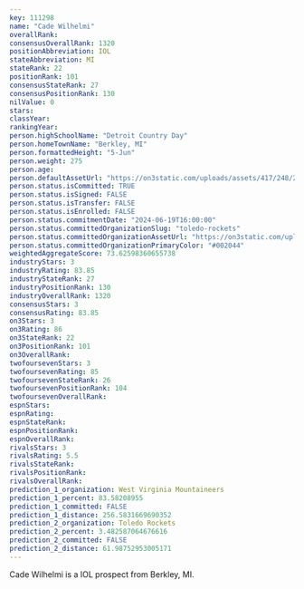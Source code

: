 ```yaml
---
key: 111298
name: "Cade Wilhelmi"
overallRank: 
consensusOverallRank: 1320
positionAbbreviation: IOL
stateAbbreviation: MI
stateRank: 22
positionRank: 101
consensusStateRank: 27
consensusPositionRank: 130
nilValue: 0
stars: 
classYear: 
rankingYear: 
person.highSchoolName: "Detroit Country Day"
person.homeTownName: "Berkley, MI"
person.formattedHeight: "5-Jun"
person.weight: 275
person.age: 
person.defaultAssetUrl: "https://on3static.com/uploads/assets/417/248/248417.png"
person.status.isCommitted: TRUE
person.status.isSigned: FALSE
person.status.isTransfer: FALSE
person.status.isEnrolled: FALSE
person.status.commitmentDate: "2024-06-19T16:00:00"
person.status.committedOrganizationSlug: "toledo-rockets"
person.status.committedOrganizationAssetUrl: "https://on3static.com/uploads/assets/131/150/150131.svg"
person.status.committedOrganizationPrimaryColor: "#002044"
weightedAggregateScore: 73.62598360655738
industryStars: 3
industryRating: 83.85
industryStateRank: 27
industryPositionRank: 130
industryOverallRank: 1320
consensusStars: 3
consensusRating: 83.85
on3Stars: 3
on3Rating: 86
on3StateRank: 22
on3PositionRank: 101
on3OverallRank: 
twofoursevenStars: 3
twofoursevenRating: 85
twofoursevenStateRank: 26
twofoursevenPositionRank: 104
twofoursevenOverallRank: 
espnStars: 
espnRating: 
espnStateRank: 
espnPositionRank: 
espnOverallRank: 
rivalsStars: 3
rivalsRating: 5.5
rivalsStateRank: 
rivalsPositionRank: 
rivalsOverallRank: 
prediction_1_organization: West Virginia Mountaineers
prediction_1_percent: 83.58208955
prediction_1_committed: FALSE
prediction_1_distance: 256.5831669690352
prediction_2_organization: Toledo Rockets
prediction_2_percent: 3.482587064676616
prediction_2_committed: FALSE
prediction_2_distance: 61.98752953005171
---
```

Cade Wilhelmi is a IOL prospect from Berkley, MI.